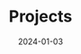 ---
title: Projects
date: 2024-01-03
type: landing

design:
  spacing: '5rem'

sections:
  - block: collection
    content:
      title: Selected Projects
      text: I enjoy making things. Here are a selection of projects that I have worked on over the years.
      filters:
        folders:
          - project
    design:
      view: card
      columns: 3
---